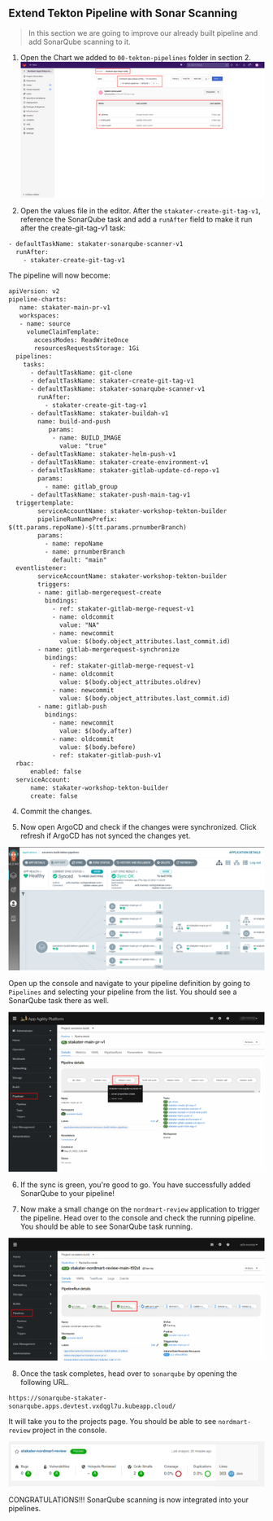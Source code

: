 ## Extend Tekton Pipeline with Sonar Scanning

> In this section we are going to improve our already built pipeline and add SonarQube scanning to it.


1. Open the Chart we added to `00-tekton-pipelines` folder in section 2.
  ![images/pipelines-Nordmart-apps-GitOps-config](images/pipelines-nordmart-apps-gitops-config.png)
  
2. Open the values file in the editor. After the `stakater-create-git-tag-v1`, reference the SonarQube task and add a `runAfter` field to make it run after the create-git-tag-v1 task:

```
- defaultTaskName: stakater-sonarqube-scanner-v1
  runAfter:
    - stakater-create-git-tag-v1

```
The pipeline will now become:
   ````
   apiVersion: v2
   pipeline-charts:
      name: stakater-main-pr-v1
      workspaces:
      - name: source
        volumeClaimTemplate:
          accessModes: ReadWriteOnce
          resourcesRequestsStorage: 1Gi
     pipelines:
       tasks:
         - defaultTaskName: git-clone
         - defaultTaskName: stakater-create-git-tag-v1
         - defaultTaskName: stakater-sonarqube-scanner-v1
           runAfter:
             - stakater-create-git-tag-v1
         - defaultTaskName: stakater-buildah-v1
           name: build-and-push
              params:
               - name: BUILD_IMAGE
                 value: "true"
         - defaultTaskName: stakater-helm-push-v1
         - defaultTaskName: stakater-create-environment-v1
         - defaultTaskName: stakater-gitlab-update-cd-repo-v1
           params: 
             - name: gitlab_group
         - defaultTaskName: stakater-push-main-tag-v1
     triggertemplate:
           serviceAccountName: stakater-workshop-tekton-builder
           pipelineRunNamePrefix: $(tt.params.repoName)-$(tt.params.prnumberBranch)
           params:
             - name: repoName
             - name: prnumberBranch
               default: "main"
     eventlistener:
           serviceAccountName: stakater-workshop-tekton-builder
           triggers:
           - name: gitlab-mergerequest-create
             bindings:
               - ref: stakater-gitlab-merge-request-v1
               - name: oldcommit
                 value: "NA"
               - name: newcommit
                 value: $(body.object_attributes.last_commit.id)
           - name: gitlab-mergerequest-synchronize
             bindings:
               - ref: stakater-gitlab-merge-request-v1
               - name: oldcommit
                 value: $(body.object_attributes.oldrev)
               - name: newcommit
                 value: $(body.object_attributes.last_commit.id)
           - name: gitlab-push
             bindings:
               - name: newcommit
                 value: $(body.after)
               - name: oldcommit
                 value: $(body.before)
               - ref: stakater-gitlab-push-v1
     rbac:
         enabled: false
     serviceAccount:
         name: stakater-workshop-tekton-builder
         create: false

````
4. Commit the changes.


5. Now open ArgoCD and check if the changes were synchronized. Click refresh if ArgoCD has not synced the changes yet.

![sonar](./images/sonar-argocd.png)
   
Open up the console and navigate to your pipeline definition by going to `Pipelines` and selecting your pipeline from the list. You should see a SonarQube task there as well.

![sonar-OpenShift](./images/sonar-openshift.png)



6. If the sync is green, you're good to go. You have successfully added SonarQube to your pipeline!

7. Now make a small change on the `nordmart-review` application to trigger the pipeline. Head over to the console and check the running pipeline. You should be able to see SonarQube task running.

![sonar-running](./images/sonar-running.png)

8. Once the task completes, head over to `sonarqube` by opening the following URL.

```
https://sonarqube-stakater-sonarqube.apps.devtest.vxdqgl7u.kubeapp.cloud/
```
It will take you to the projects page. You should be able to see `nordmart-review` project in the console. 

![sonar-scanned](./images/sonar-scanned.png)


CONGRATULATIONS!!! SonarQube scanning is now integrated into your pipelines.